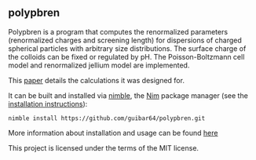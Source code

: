
## polypbren


Polypbren is a program that computes the renormalized parameters (renormalized charges and screening length) for dispersions of
charged spherical particles with arbitrary size distributions. The surface charge of the colloids can be fixed or regulated by pH.
The Poisson-Boltzmann cell model and renormalized jellium model are implemented.

This [paper](https://arxiv.org/abs/1807.09542) details the calculations it was designed for.

It can be built and installed via [nimble](https://github.com/nim-lang/nimble), 
the [Nim](https://nim-lang.org) package manager
(see the [installation instructions](https://nim-lang.org/install.html)):
```
nimble install https://github.com/guibar64/polypbren.git
```


More information about installation and usage can be found [here](https://guibar64.github.io/polypbren/index.html)

This project is licensed under the terms of the MIT license.

